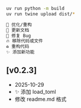
```bash
uv run python -m build   
uv run twine upload dist/*
```

```txt
🧹 优化/重构
📝 更新文档
🐛 修复 Bug
🔥 移除代码或文件
♻️ 重构代码
✨ 添加新功能
```

## [v0.2.3] 
- 2025-10-29
- ✨ 添加 load_toml
- 修改 readme.md 格式
